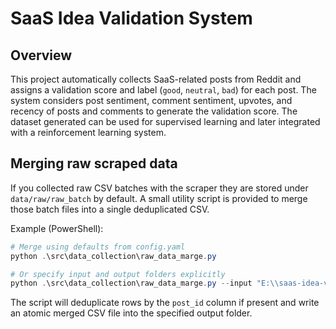 # SaaS Idea Validation System

## Overview

This project automatically collects SaaS-related posts from Reddit and assigns a validation score and label (`good`, `neutral`, `bad`) for each post. The system considers post sentiment, comment sentiment, upvotes, and recency of posts and comments to generate the validation score. The dataset generated can be used for supervised learning and later integrated with a reinforcement learning system.

## Merging raw scraped data

If you collected raw CSV batches with the scraper they are stored under `data/raw/raw_batch` by default. A small utility script is provided to merge those batch files into a single deduplicated CSV.

Example (PowerShell):

```powershell
# Merge using defaults from config.yaml
python .\src\data_collection\raw_data_marge.py

# Or specify input and output folders explicitly
python .\src\data_collection\raw_data_marge.py --input "E:\\saas-idea-validator\\data\\raw\\raw_batch" --output "E:\\saas-idea-validator\\data\\raw\\raw_marged"
```

The script will deduplicate rows by the `post_id` column if present and write an atomic merged CSV file into the specified output folder.